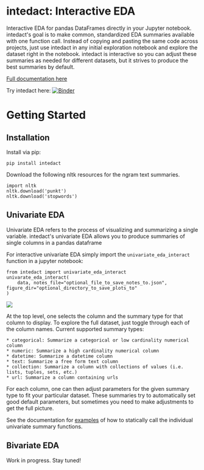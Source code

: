 # intedact: Interactive EDA

Interactive EDA for pandas DataFrames directly in your Jupyter notebook. intedact's goal is to make
common, standardized EDA summaries available with one function call. Instead of copying and pasting the same code
across projects, just use intedact in any initial exploration notebook and explore the dataset right in the notebook.
intedact is interactive so you can adjust these summaries as needed for different datasets, but it strives to 
produce the best summaries by default. 

[Full documentation here](//intedact.readthedocs.io/en/latest/index.html)

Try intedact here: [![Binder](https://mybinder.org/badge_logo.svg)](https://mybinder.org/v2/gh/mattboggess/intedact/HEAD?filepath=demo%2Funivariate_eda_demo.ipynb)

# Getting Started 

## Installation

Install via pip:

    pip install intedact 

Download the following nltk resources for the ngram text summaries.

    import nltk
    nltk.download('punkt')
    nltk.download('stopwords')

## Univariate EDA

Univariate EDA refers to the process of visualizing and summarizing a single variable.
intedact's univariate EDA allows you to produce summaries of single columns in a pandas dataframe

For interactive univariate EDA simply import the `univariate_eda_interact` function in a jupyter notebook:

    from intedact import univariate_eda_interact
    univarate_eda_interact(
        data, notes_file="optional_file_to_save_notes_to.json", figure_dir="optional_directory_to_save_plots_to"
    )

<img src="https://github.com/mattboggess/intedact/blob/master/demo/univariate_eda_demo.gif"/>

At the top level, one selects the column and the summary type for that column to display. To explore the full dataset,
just toggle through each of the column names. Current supported summary types:

    * categorical: Summarize a categorical or low cardinality numerical column
    * numeric: Summarize a high cardinality numerical column
    * datetime: Summarize a datetime column
    * text: Summarize a free form text column
    * collection: Summarize a column with collections of values (i.e. lists, tuples, sets, etc.)
    * url: Summarize a column containing urls

For each column, one can then adjust parameters for the given summary type to fit your particular dataset. These summaries
try to automatically set good default parameters, but sometimes you need to make adjustments to get the full picture.

See the documentation for [examples](https://intedact.readthedocs.io/en/latest/auto_examples/index.html) of how to statically call the individual univariate summary functions.



## Bivariate EDA

Work in progress. Stay tuned!